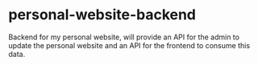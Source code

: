 # personal-website-backend
Backend for my personal website, will provide an API for the admin to update the personal website and an API for the frontend to consume this data.
